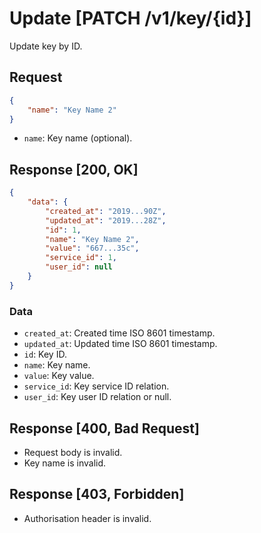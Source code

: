 # Update [PATCH /v1/key/{id}]

Update key by ID.

## Request

```json
{
	"name": "Key Name 2"
}
```

- `name`: Key name (optional).

## Response [200, OK]

```json
{
    "data": {
        "created_at": "2019...90Z",
        "updated_at": "2019...28Z",
        "id": 1,
        "name": "Key Name 2",
        "value": "667...35c",
        "service_id": 1,
        "user_id": null
    }
}
```

### Data

- `created_at`: Created time ISO 8601 timestamp.
- `updated_at`: Updated time ISO 8601 timestamp.
- `id`: Key ID.
- `name`: Key name.
- `value`: Key value.
- `service_id`: Key service ID relation.
- `user_id`: Key user ID relation or null.

## Response [400, Bad Request]

- Request body is invalid.
- Key name is invalid.

## Response [403, Forbidden]

- Authorisation header is invalid.
